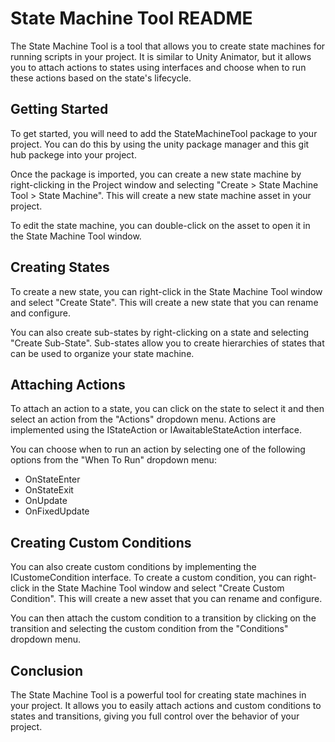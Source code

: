 # State Machine Tool README

The State Machine Tool is a tool that allows you to create state machines for running scripts in your project. It is similar to Unity Animator, but it allows you to attach actions to states using interfaces and choose when to run these actions based on the state's lifecycle.

## Getting Started

To get started, you will need to add the StateMachineTool package to your project. You can do this by using the unity package manager and this git hub packege into your project.

Once the package is imported, you can create a new state machine by right-clicking in the Project window and selecting "Create > State Machine Tool > State Machine". This will create a new state machine asset in your project.

To edit the state machine, you can double-click on the asset to open it in the State Machine Tool window.

## Creating States

To create a new state, you can right-click in the State Machine Tool window and select "Create State". This will create a new state that you can rename and configure.

You can also create sub-states by right-clicking on a state and selecting "Create Sub-State". Sub-states allow you to create hierarchies of states that can be used to organize your state machine.

## Attaching Actions

To attach an action to a state, you can click on the state to select it and then select an action from the "Actions" dropdown menu. Actions are implemented using the IStateAction or IAwaitableStateAction interface.

You can choose when to run an action by selecting one of the following options from the "When To Run" dropdown menu:
- OnStateEnter
- OnStateExit
- OnUpdate
- OnFixedUpdate

## Creating Custom Conditions

You can also create custom conditions by implementing the ICustomeCondition interface. To create a custom condition, you can right-click in the State Machine Tool window and select "Create Custom Condition". This will create a new asset that you can rename and configure.

You can then attach the custom condition to a transition by clicking on the transition and selecting the custom condition from the "Conditions" dropdown menu.

## Conclusion

The State Machine Tool is a powerful tool for creating state machines in your project. It allows you to easily attach actions and custom conditions to states and transitions, giving you full control over the behavior of your project.
